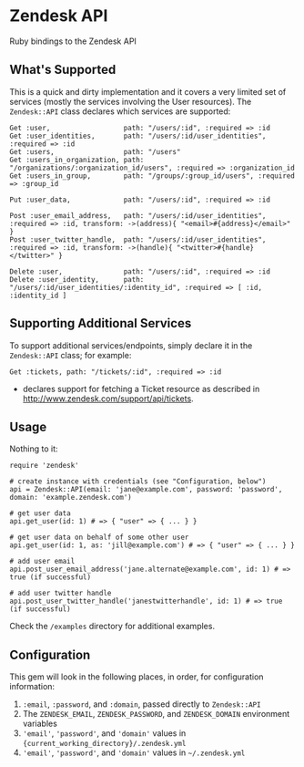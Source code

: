 # Zendesk API

Ruby bindings to the Zendesk API

## What's Supported

This is a quick and dirty implementation and it covers a very limited set of services (mostly the services involving the User resources). The `Zendesk::API` class declares which services are supported:

    Get :user,                  path: "/users/:id", :required => :id
    Get :user_identities,       path: "/users/:id/user_identities", :required => :id
    Get :users,                 path: "/users"
    Get :users_in_organization, path: "/organizations/:organization_id/users", :required => :organization_id
    Get :users_in_group,        path: "/groups/:group_id/users", :required => :group_id

    Put :user_data,             path: "/users/:id", :required => :id

    Post :user_email_address,   path: "/users/:id/user_identities", :required => :id, transform: ->(address){ "<email>#{address}</email>" }
    Post :user_twitter_handle,  path: "/users/:id/user_identities", :required => :id, transform: ->(handle){ "<twitter>#{handle}</twitter>" }

    Delete :user,               path: "/users/:id", :required => :id
    Delete :user_identity,      path: "/users/:id/user_identities/:identity_id", :required => [ :id, :identity_id ]

## Supporting Additional Services

To support additional services/endpoints, simply declare it in the `Zendesk::API` class; for example:

    Get :tickets, path: "/tickets/:id", :required => :id
    
- declares support for fetching a Ticket resource as described in http://www.zendesk.com/support/api/tickets.

## Usage

Nothing to it:

    require 'zendesk'
    
    # create instance with credentials (see "Configuration, below")
    api = Zendesk::API(email: 'jane@example.com', password: 'password', domain: 'example.zendesk.com')
    
    # get user data
    api.get_user(id: 1) # => { "user" => { ... } }
    
    # get user data on behalf of some other user
    api.get_user(id: 1, as: 'jill@example.com') # => { "user" => { ... } }

    # add user email 
    api.post_user_email_address('jane.alternate@example.com', id: 1) # => true (if successful)
    
    # add user twitter handle
    api.post_user_twitter_handle('janestwitterhandle', id: 1) # => true (if successful)
  
Check the `/examples` directory for additional examples.

## Configuration

This gem will look in the following places, in order, for configuration information:

1. `:email`, `:password`, and `:domain`, passed directly to `Zendesk::API`
1. The `ZENDESK_EMAIL`, `ZENDESK_PASSWORD`, and `ZENDESK_DOMAIN` environment variables
1. `'email'`, `'password'`, and `'domain'` values in `{current_working_directory}/.zendesk.yml`
1. `'email'`, `'password'`, and `'domain'` values in `~/.zendesk.yml`